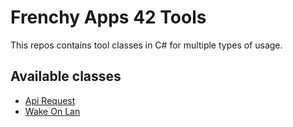 # Frenchy Apps 42 Tools

This repos contains tool classes in C# for multiple types of usage.

## Available classes

* [Api Request](https://github.com/FrApp42/Tools/blob/main/Tools/Api)
* [Wake On Lan](https://github.com/FrApp42/Tools/blob/main/Tools/WakeOnLan)
